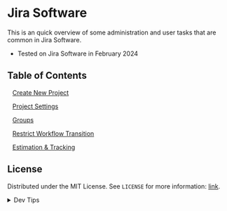 # Jira Software

<!-- OVERVIEW -->
This is an quick overview of some administration and user tasks that are common in Jira Software.

* Tested on Jira Software in February 2024

<!-- TOC -->
## Table of Contents

<kbd></kbd> &nbsp;&nbsp; [Create New Project](new-project/README.md#user-content-create-new-project) <br>

<kbd></kbd> &nbsp;&nbsp; [Project Settings](project-settings/README.md#user-content-custom-workflows) <br>

<kbd></kbd> &nbsp;&nbsp; [Groups](groups/README.md#user-content-groups) <br>

<kbd></kbd> &nbsp;&nbsp; [Restrict Workflow Transition](workflow-transition/README.md#user-content-restrict-workflow-transition) <br>

<kbd></kbd> &nbsp;&nbsp; [Estimation & Tracking](estimation/README.md#user-content-estimation--tracking) <br>

<!-- LICENSE -->
## License
Distributed under the MIT License. See `LICENSE` for more information: [link](LICENSE).

<details><summary>Dev Tips</summary>
make git m="add commit message"
</details>
